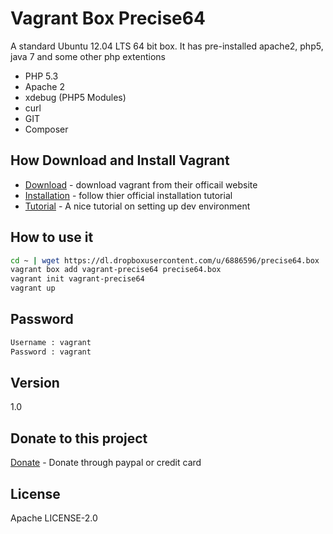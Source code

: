 Vagrant Box Precise64
=========

A standard Ubuntu 12.04 LTS 64 bit box. It has pre-installed apache2, php5, java 7 and some other php extentions 

  - PHP 5.3
  - Apache 2
  - xdebug (PHP5 Modules) 
  - curl
  - GIT
  - Composer
  

How Download and Install Vagrant
-----------
* [Download] - download vagrant from their officail website
* [Installation] - follow thier official  installation tutorial
* [Tutorial] - A nice tutorial on setting up dev environment

How to use it
--------------

```sh
cd ~ | wget https://dl.dropboxusercontent.com/u/6886596/precise64.box
vagrant box add vagrant-precise64 precise64.box
vagrant init vagrant-precise64
vagrant up
```

Password
--------------

```sh
Username : vagrant
Password : vagrant
```

Version
----
1.0

Donate to this project
----
[Donate] - Donate through paypal or credit card

License
----
Apache LICENSE-2.0




[Download]:http://www.vagrantup.com/downloads.html
[Installation]:http://docs.vagrantup.com/v2/installation/index.html
[Tutorial]:http://eftakhairul.com/setting-up-development-enviroment-with-vagrant/

[Donate]:https://www.paypal.com/cgi-bin/webscr?cmd=_donations&business=eftakhairul%40gmail%2ecom&lc=CA&item_name=Eftakhairul%20world&item_number=web_product&currency_code=CAD&bn=PP%2dDonationsBF%3abtn_donateCC_LG%2egif%3aNonHosted
